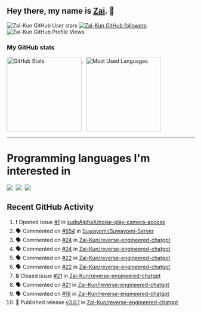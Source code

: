 ## Hey there, my name is [Zai](https://github.com/Zai-Kun). 👋

![Zai-Kun GitHub User stars](https://img.shields.io/github/stars/Zai-Kun?color=yellow&style=flat-square&label=Stars&affiliations=OWNER)
[![Zai-Kun GitHub followers](https://img.shields.io/github/followers/Zai-Kun?color=green&style=flat-square&label=Followers)](https://github.com/Zai-Kun?tab=followers)
![Zai-Kun GitHub Profile Views](https://komarev.com/ghpvc/?username=your-Zai-Kun&style=flat-square&label=Profile+views)

### My GitHub stats

<p>
  <a href = "https://github.com/Zai-Kun">
    <picture>
      <source media="(prefers-color-scheme: dark)" srcset="https://github-readme-stats.vercel.app/api?username=Zai-Kun&theme=monokai&show_icons=true&hide_border=true&count_private=true">
      <source media="(prefers-color-scheme: light)" srcset="https://github-readme-stats.vercel.app/api?username=Zai-Kun&theme=buefy&show_icons=true&hide_border=true&count_private=true">
      <img height="200" align="top" src="https://github-readme-stats.vercel.app/api?username=Zai-Kun&theme=buefy&show_icons=true&hide_border=true&count_private=true" alt="GitHub Stats">
    </picture>
  </a>&nbsp;

  <a href = "https://github.com/Zai-Kun">
    <picture>
      <source media="(prefers-color-scheme: dark)" srcset="https://github-readme-stats.vercel.app/api/top-langs/?username=Zai-Kun&theme=monokai&show_icons=true&hide_border=true&layout=compact">
      <source media="(prefers-color-scheme: light)" srcset="https://github-readme-stats.vercel.app/api/top-langs/?username=Zai-Kun&theme=buefy&show_icons=true&hide_border=true&layout=compact">
      <img height="200" align="top" src="https://github-readme-stats.vercel.app/api/top-langs/?username=Zai-Kun&theme=buefy&show_icons=true&hide_border=true&layout=compact" alt="Most Used Languages">
    </picture>
  </a>
</p>

<hr>

<h1 align="left">Programming languages I'm interested in</h1>

<p align="left">
<a href=https://www.python.org><img src="https://skillicons.dev/icons?i=python" /></a>&nbsp;
<a href=https://go.dev><img src="https://skillicons.dev/icons?i=go" /></a>&nbsp;
<a href=https://www.rust-lang.org><img src="https://skillicons.dev/icons?i=rust" /></a>
</p>

## Recent GitHub Activity
<!--START_SECTION:activity-->
1. ❗ Opened issue [#1](https://github.com/sudoAlphaX/noise-play-camera-access/issues/1) in [sudoAlphaX/noise-play-camera-access](https://github.com/sudoAlphaX/noise-play-camera-access)
2. 🗣 Commented on [#654](https://github.com/Suwayomi/Suwayomi-Server/issues/654#issuecomment-1913109120) in [Suwayomi/Suwayomi-Server](https://github.com/Suwayomi/Suwayomi-Server)
3. 🗣 Commented on [#24](https://github.com/Zai-Kun/reverse-engineered-chatgpt/issues/24#issuecomment-1902239634) in [Zai-Kun/reverse-engineered-chatgpt](https://github.com/Zai-Kun/reverse-engineered-chatgpt)
4. 🗣 Commented on [#24](https://github.com/Zai-Kun/reverse-engineered-chatgpt/issues/24#issuecomment-1902072962) in [Zai-Kun/reverse-engineered-chatgpt](https://github.com/Zai-Kun/reverse-engineered-chatgpt)
5. 🗣 Commented on [#22](https://github.com/Zai-Kun/reverse-engineered-chatgpt/issues/22#issuecomment-1898045088) in [Zai-Kun/reverse-engineered-chatgpt](https://github.com/Zai-Kun/reverse-engineered-chatgpt)
6. 🗣 Commented on [#22](https://github.com/Zai-Kun/reverse-engineered-chatgpt/issues/22#issuecomment-1895432171) in [Zai-Kun/reverse-engineered-chatgpt](https://github.com/Zai-Kun/reverse-engineered-chatgpt)
7. 🔒 Closed issue [#21](https://github.com/Zai-Kun/reverse-engineered-chatgpt/issues/21) in [Zai-Kun/reverse-engineered-chatgpt](https://github.com/Zai-Kun/reverse-engineered-chatgpt)
8. 🗣 Commented on [#21](https://github.com/Zai-Kun/reverse-engineered-chatgpt/issues/21#issuecomment-1892164006) in [Zai-Kun/reverse-engineered-chatgpt](https://github.com/Zai-Kun/reverse-engineered-chatgpt)
9. 🗣 Commented on [#18](https://github.com/Zai-Kun/reverse-engineered-chatgpt/issues/18#issuecomment-1882881191) in [Zai-Kun/reverse-engineered-chatgpt](https://github.com/Zai-Kun/reverse-engineered-chatgpt)
10. 🚀 Published release [v3.0.1](https://github.com/Zai-Kun/reverse-engineered-chatgpt/releases/tag/v3.0.1) in [Zai-Kun/reverse-engineered-chatgpt](https://github.com/Zai-Kun/reverse-engineered-chatgpt)
<!--END_SECTION:activity-->